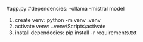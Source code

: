 #app.py
#dependencies:
-ollama
-mistral model

1. create venv: python -m venv .venv 
2. activate venv: .\.venv\Scripts\activate
3. install dependecies: pip install -r requirements.txt